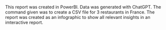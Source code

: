 This report was created in PowerBI. Data was generated with ChatGPT. The command given was to create a CSV file for 3 restaurants in France. The report was created as an infographic to show all relevant insights in an imteractive report.

